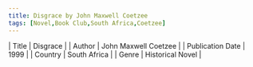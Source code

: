 ```yaml
---
title: Disgrace by John Maxwell Coetzee
tags: [Novel,Book Club,South Africa,Coetzee]
---     
```

| Title | Disgrace  |
| Author |  John Maxwell Coetzee  |
| Publication Date | 1999   |
| Country | South Africa |
| Genre | Historical Novel  |
        